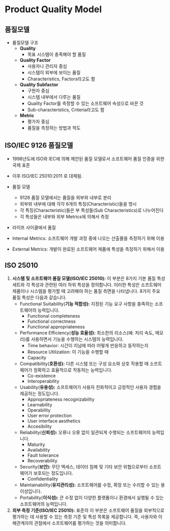 # Product Quality Model

## 품질모델

- 품질모델 구조
    - **Quality**
        - 목표 시스템이 충족해야 할 품질
    - **Quality Factor**
        - 사용자나 관리자 중심
        - 시스템이 외부에 보이는 품질
        - Characteristics, Factors라고도 함
    - **Quality Subfactor**
        - 구현자 중심
        - 시스템 내부에서 다루는 품질
        - Quality Factor를 측정할 수 있는 소프트웨어 속성으로 바꾼 것
        - Sub-characteristics, Criteria라고도 함
    - **Metric**
        - 평가자 중심
        - 품질을 측정하는 방법과 척도

## ISO/IEC 9126 품질모델

- 1998년도에 ISO와 IEC에 의해 제안된 품질 모델로서 소프트웨어 품질 인증을 위한 국제 표준
- 이후 ISO/IEC 25010:2011 로 대체됨.
- 품질 모델
    - 9126 품질 모델에서는 품질을 외부와 내부로 분리
    - 외부와 내부에 대해 각각 6개의 특징(Characteristic)들을 명시
    - 각 특징(Characteristic)들은 부 특성들(Sub Characteristics)로 나누어진다
    - 각 특성들은 내부와 외부 Metrics에 의해서 측정
- 라이프 사이클에서 품질

- Internal Metrics: 소프트웨어 개발 과정 중에 나오는 산출물을 측정하기 위해 이용
- External Metrics: 개발이 완료된 소프트웨어 제품에 특성을 측정하기 위해서 이용

## ISO 25010

1. **시스템 및 소프트웨어 품질 모델(ISO/IEC 25010):** 이 부분은 8가지 기본 품질 특성 세트와 각 특성과 관련된 여러 하위 특성을 정의합니다. 이러한 특성은 소프트웨어 제품이나 시스템을 평가할 때 고려해야 하는 품질 측면을 나타냅니다. 8가지 주요 품질 특성은 다음과 같습니다.
    - Functional Suitability(**기능 적합성):** 지정된 기능 요구 사항을 충족하는 소프트웨어의 능력입니다.
        - Functional completeness
        - Functional correctness
        - Functional appropriateness
    - Performance Efficiency(**성능 효율성):** 최소한의 리소스(예: 처리 속도, 메모리)를 사용하면서 기능을 수행하는 시스템의 능력입니다.
        - Time behavior: 시간이 지남에 따라 어떻게 반응하고 동작하는지
        - Resource Utilization: 이 기능을 수행할 때
        - Capacity
    - Compatibility(**호환성):** 다른 시스템 또는 구성 요소와 상호 작용할 때 소프트웨어가 정확하고 효율적으로 작동하는 능력입니다.
        - Co-existence
        - Interoperability
    - Usability(**유용성):** 소프트웨어가 사용자 친화적이고 긍정적인 사용자 경험을 제공하는 정도입니다.
        - Appropriateness recognizability
        - Learnability
        - Operability
        - User error protection
        - User interface aesthetics
        - Accesibility
    - Reliability(**신뢰성):** 오류나 오류 없이 일관되게 수행되는 소프트웨어의 능력입니다.
        - Maturity
        - Availability
        - Fault tolerance
        - Recoverability
    - Security(**보안):** 무단 액세스, 데이터 침해 및 기타 보안 위협으로부터 소프트웨어가 보호되는 정도입니다.
        - Confidentiality
    - Maintainability(**유지관리성):** 소프트웨어를 수정, 확장 또는 수리할 수 있는 용이성입니다.
    - Portability(**이식성):** 큰 수정 없이 다양한 플랫폼이나 환경에서 실행될 수 있는 소프트웨어의 능력입니다.
2. **외부 측정 기준(ISO/IEC 25010):** 표준의 이 부분은 소프트웨어 품질을 외부적으로 평가하는 데 사용할 수 있는 측정 기준 및 특성 목록을 제공합니다. 즉, 사용자와 이해관계자의 관점에서 소프트웨어를 평가하는 것을 의미합니다.
